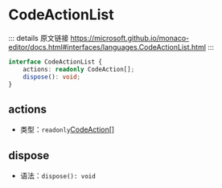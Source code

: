 # CodeActionList
        
::: details 原文链接
https://microsoft.github.io/monaco-editor/docs.html#interfaces/languages.CodeActionList.html
:::

```ts
interface CodeActionList {
    actions: readonly CodeAction[];
    dispose(): void;
}
```

## actions
- 类型：`readonly`[CodeAction](/api/languages/CodeAction.md)[]

## dispose
- 语法：`dispose(): void`